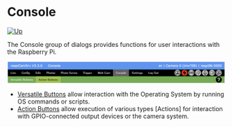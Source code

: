 # Console

[![Up](img/goup.gif)](./UserGuide.md)

The Console group of dialogs provides functions for user interactions with the Raspberry Pi.

![Console](./img/Console.jpg)

- [Versatile Buttons](./ConsoleVButtons.md) allow interaction with the Operating System by running OS commands or scripts.
- [Action Buttons](./ConsoleActionButtons.md) allow execution of various types [Actions] for interaction with GPIO-connected output devices or the camera system.